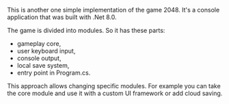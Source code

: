 This is another one simple implementation of the game 2048.
It's a console application that was built with .Net 8.0.

The game is divided into modules. So it has these parts: 
- gameplay core,
- user keyboard input,
- console output,
- local save system,
- entry point in Program.cs.

This approach allows changing specific modules. 
For example you can take the core module and use it with a custom UI framework or add cloud saving.
